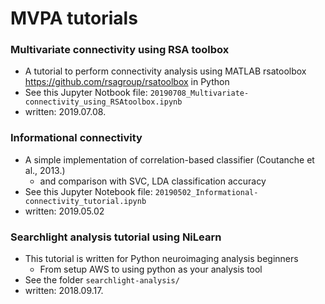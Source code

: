 # MVPA tutorials

### Multivariate connectivity using RSA toolbox
* A tutorial to perform connectivity analysis using MATLAB rsatoolbox https://github.com/rsagroup/rsatoolbox in Python
* See this Jupyter Notbook file: `20190708_Multivariate-connectivity_using_RSAtoolbox.ipynb`
* written: 2019.07.08.

### Informational connectivity
* A simple implementation of correlation-based classifier (Coutanche et al., 2013.)
  * and comparison with SVC, LDA classification accuracy
* See this Jupyter Notebook file: `20190502_Informational-connectivity_tutorial.ipynb`
* written: 2019.05.02

### Searchlight analysis tutorial using NiLearn
* This tutorial is written for Python neuroimaging analysis beginners
  * From setup AWS to using python as your analysis tool
* See the folder `searchlight-analysis/`
* written: 2018.09.17.
